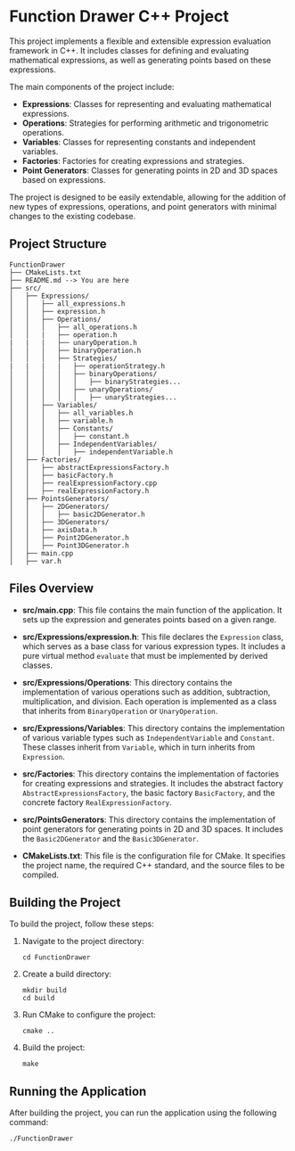 # Function Drawer C++ Project

This project implements a flexible and extensible expression evaluation framework in C++. It includes classes for defining and evaluating mathematical expressions, as well as generating points based on these expressions.

The main components of the project include:
- **Expressions**: Classes for representing and evaluating mathematical expressions.
- **Operations**: Strategies for performing arithmetic and trigonometric operations.
- **Variables**: Classes for representing constants and independent variables.
- **Factories**: Factories for creating expressions and strategies.
- **Point Generators**: Classes for generating points in 2D and 3D spaces based on expressions.

The project is designed to be easily extendable, allowing for the addition of new types of expressions, operations, and point generators with minimal changes to the existing codebase.

## Project Structure

```
FunctionDrawer
├── CMakeLists.txt
├── README.md --> You are here
├── src/
│   ├── Expressions/
│   │   ├── all_expressions.h
│   │   ├── expression.h
│   │   ├── Operations/
│   │   │   ├── all_operations.h
│   │   |   ├── operation.h
|   |   |   ├── unaryOperation.h
│   │   │   ├── binaryOperation.h
│   │   │   ├── Strategies/
|   |   |   |   ├── operationStrategy.h
│   │   │   │   ├── binaryOperations/
│   │   │   │   │   ├── binaryStrategies...
│   │   │   │   ├── unaryOperations/
│   │   │   │   │   ├── unaryStrategies...
│   │   ├── Variables/
│   │   │   ├── all_variables.h
│   │   │   ├── variable.h
│   │   │   ├── Constants/
│   │   │   │   ├── constant.h
│   │   │   ├── IndependentVariables/
│   │   │   │   ├── independentVariable.h
│   ├── Factories/
│   │   ├── abstractExpressionsFactory.h
│   │   ├── basicFactory.h
│   │   ├── realExpressionFactory.cpp
│   │   ├── realExpressionFactory.h
│   ├── PointsGenerators/
│   │   ├── 2DGenerators/
│   │   │   ├── basic2DGenerator.h
│   │   ├── 3DGenerators/
│   │   ├── axisData.h
│   │   ├── Point2DGenerator.h
│   │   ├── Point3DGenerator.h
│   ├── main.cpp
│   ├── var.h
```

## Files Overview

- **src/main.cpp**: This file contains the main function of the application. It sets up the expression and generates points based on a given range.

- **src/Expressions/expression.h**: This file declares the `Expression` class, which serves as a base class for various expression types. It includes a pure virtual method `evaluate` that must be implemented by derived classes.

- **src/Expressions/Operations**: This directory contains the implementation of various operations such as addition, subtraction, multiplication, and division. Each operation is implemented as a class that inherits from `BinaryOperation` or `UnaryOperation`.

- **src/Expressions/Variables**: This directory contains the implementation of various variable types such as `IndependentVariable` and `Constant`. These classes inherit from `Variable`, which in turn inherits from `Expression`.

- **src/Factories**: This directory contains the implementation of factories for creating expressions and strategies. It includes the abstract factory `AbstractExpressionsFactory`, the basic factory `BasicFactory`, and the concrete factory `RealExpressionFactory`.

- **src/PointsGenerators**: This directory contains the implementation of point generators for generating points in 2D and 3D spaces. It includes the `Basic2DGenerator` and the `Basic3DGenerator`.

- **CMakeLists.txt**: This file is the configuration file for CMake. It specifies the project name, the required C++ standard, and the source files to be compiled.

## Building the Project

To build the project, follow these steps:

1. Navigate to the project directory:
   ```
   cd FunctionDrawer
   ```

2. Create a build directory:
   ```
   mkdir build
   cd build
   ```

3. Run CMake to configure the project:
   ```
   cmake ..
   ```

4. Build the project:
   ```
   make
   ```

## Running the Application

After building the project, you can run the application using the following command:
```
./FunctionDrawer
```